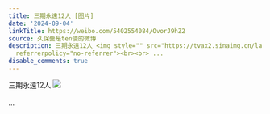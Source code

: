 ```yaml
---
title: 三期永遠12人 [图片]
date: '2024-09-04'
linkTitle: https://weibo.com/5402554084/OvorJ9hZ2
source: 久保醬是ten使的微博
description: 三期永遠12人 <img style="" src="https://tvax2.sinaimg.cn/large/005TCz76gy1htbga4g3fbj30u0140k1q.jpg"
  referrerpolicy="no-referrer"><br><br> ...
disable_comments: true
---
```

三期永遠12人 <img style="" src="https://tvax2.sinaimg.cn/large/005TCz76gy1htbga4g3fbj30u0140k1q.jpg" referrerpolicy="no-referrer"><br><br> ...